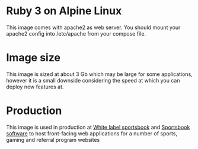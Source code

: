 # Ruby 3 on Alpine Linux

This image comes with apache2 as web server. You should mount your apache2 config into /etc/apache from your compose file.

# Image size

This image is sized at about 3 Gb which may be large for some applications, however it is a small downside considering the speed at which you can deploy new features at.

# Production

This image is used in production at [White label sportsbook](https://www.white-label-sportsbook.net) and [Sportsbook software](https://www.sportsbooksoft.com) to host front-facing web applications for a number of sports, gaming and referral program websites

